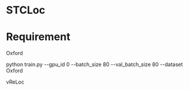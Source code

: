 # STCLoc

# Requirement 


Oxford

python train.py --gpu_id 0 --batch_size 80 --val_batch_size 80 --dataset Oxford 

vReLoc
